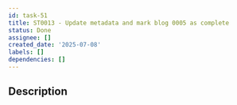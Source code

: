 ```yaml
---
id: task-51
title: ST0013 - Update metadata and mark blog 0005 as complete
status: Done
assignee: []
created_date: '2025-07-08'
labels: []
dependencies: []
---
```


## Description
